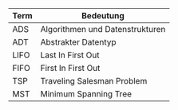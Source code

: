 | Term  | Bedeutung                                         |
|-------|---------------------------------------------------|
| ADS   | Algorithmen und Datenstrukturen                   |
| ADT   | Abstrakter Datentyp                               |
| LIFO  | Last In First Out                                 |
| FIFO  | First In First Out                                |
| TSP   | Traveling Salesman Problem                        |
| MST   | Minimum Spanning Tree                             |
